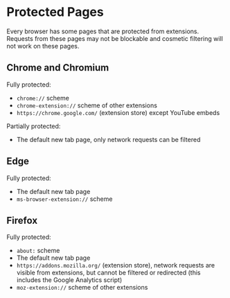 # Protected Pages

Every browser has some pages that are protected from extensions. Requests from
these pages may not be blockable and cosmetic filtering will not work on these
pages.

## Chrome and Chromium

Fully protected:
* `chrome://` scheme
* `chrome-extension://` scheme of other extensions
* `https://chrome.google.com/` (extension store) except YouTube embeds

Partially protected:
* The default new tab page, only network requests can be filtered

## Edge

Fully protected:
* The default new tab page
* `ms-browser-extension://` scheme

## Firefox

Fully protected:
* `about:` scheme
* The default new tab page
* `https://addons.mozilla.org/` (extension store), network requests are visible
  from extensions, but cannot be filtered or redirected (this includes the Google
  Analytics script)
* `moz-extension://` scheme of other extensions
